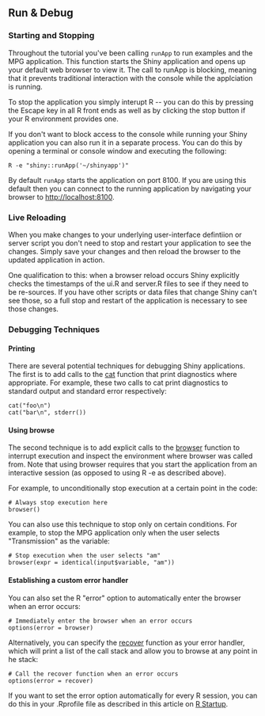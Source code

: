 

## Run & Debug

### Starting and Stopping

Throughout the tutorial you've been calling `runApp` to run examples and the MPG application. This function starts the Shiny application and opens up your default web browser to view it. The call to runApp is blocking, meaning that it prevents traditional interaction with the console while the applciation is running.

To stop the application you simply interupt R -- you can do this by pressing the Escape key in all R front ends as well as by clicking the stop button if your R environment provides one.

If you don't want to block access to the console while running your Shiny application you can also run it in a separate process. You can do this by opening a terminal or console window and executing the following:

<pre><code class="console">R -e &quot;shiny::runApp('~/shinyapp')&quot;
</code></pre>

By default `runApp` starts the application on port 8100. If you are using this default then you can connect to the running application by navigating your browser to [http://localhost:8100](http://localhost:8100).

### Live Reloading

When you make changes to your underlying user-interface defintiion or server script you don't need to stop and restart your application to see the changes. Simply save your changes and then reload the browser to the updated application in action.

One qualification to this: when a browser reload occurs Shiny explicitly checks the timestamps of the ui.R and server.R files to see if they need to be re-sources. If you have other scripts or data files that change Shiny can't see those, so a full stop and restart of the application is necessary to see those changes.

### Debugging Techniques

#### Printing 
There are several potential techniques for debugging Shiny applications. The first is to add calls to the [cat](http://stat.ethz.ch/R-manual/R-devel/library/base/html/cat.html) function that print diagnostics where appropriate. For example, these two calls to cat print diagnostics to standard output and standard error respectively:

<pre><code class="r">cat(&quot;foo\n&quot;)
cat(&quot;bar\n&quot;, stderr())
</code></pre>

#### Using browse
The second technique is to add explicit calls to the [browser](http://stat.ethz.ch/R-manual/R-devel/library/base/html/browser.html) function to interrupt execution and inspect the environment where browser was called from. Note that using browser requires that you start the application from an interactive session (as opposed to using R -e as described above).

For example, to unconditionally stop execution at a certain point in the code:

<pre><code class="r"># Always stop execution here
browser() 
</code></pre>

You can also use this technique to stop only on certain conditions. For example, to stop the MPG application only when the user selects "Transmission" as the variable:

<pre><code class="r"># Stop execution when the user selects &quot;am&quot;
browser(expr = identical(input$variable, &quot;am&quot;))
</code></pre>

#### Establishing a custom error handler
You can also set the R &quot;error&quot; option to automatically enter the browser when an error occurs:

<pre><code class="r"># Immediately enter the browser when an error occurs
options(error = browser)
</code></pre>

Alternatively, you can specify the [recover](http://stat.ethz.ch/R-manual/R-devel/library/utils/html/recover.html) function as your error handler, which will print a list of the call stack and allow you to browse at any point in he stack:

<pre><code class="r"># Call the recover function when an error occurs
options(error = recover)
</code></pre>

If you want to set the error option automatically for every R session, you can do this in your .Rprofile file as described in this article on [R Startup](http://stat.ethz.ch/R-manual/R-patched/library/base/html/Startup.html).




